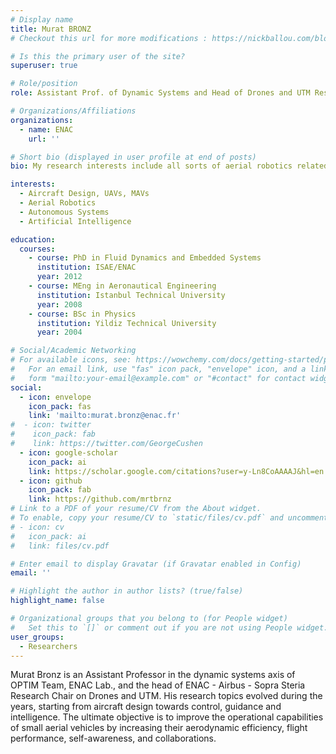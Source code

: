 ```yaml
---
# Display name
title: Murat BRONZ
# Checkout this url for more modifications : https://nickballou.com/blog/custom-wowchemy/

# Is this the primary user of the site?
superuser: true

# Role/position
role: Assistant Prof. of Dynamic Systems and Head of Drones and UTM Research Chair

# Organizations/Affiliations
organizations:
  - name: ENAC
    url: ''

# Short bio (displayed in user profile at end of posts)
bio: My research interests include all sorts of aerial robotics related subjects.

interests:
  - Aircraft Design, UAVs, MAVs
  - Aerial Robotics
  - Autonomous Systems
  - Artificial Intelligence

education:
  courses:
    - course: PhD in Fluid Dynamics and Embedded Systems
      institution: ISAE/ENAC
      year: 2012
    - course: MEng in Aeronautical Engineering
      institution: Istanbul Technical University
      year: 2008
    - course: BSc in Physics
      institution: Yildiz Technical University
      year: 2004

# Social/Academic Networking
# For available icons, see: https://wowchemy.com/docs/getting-started/page-builder/#icons
#   For an email link, use "fas" icon pack, "envelope" icon, and a link in the
#   form "mailto:your-email@example.com" or "#contact" for contact widget.
social:
  - icon: envelope
    icon_pack: fas
    link: 'mailto:murat.bronz@enac.fr'
#  - icon: twitter
#    icon_pack: fab
#    link: https://twitter.com/GeorgeCushen
  - icon: google-scholar
    icon_pack: ai
    link: https://scholar.google.com/citations?user=y-Ln8CoAAAAJ&hl=en
  - icon: github
    icon_pack: fab
    link: https://github.com/mrtbrnz
# Link to a PDF of your resume/CV from the About widget.
# To enable, copy your resume/CV to `static/files/cv.pdf` and uncomment the lines below.
# - icon: cv
#   icon_pack: ai
#   link: files/cv.pdf

# Enter email to display Gravatar (if Gravatar enabled in Config)
email: ''

# Highlight the author in author lists? (true/false)
highlight_name: false

# Organizational groups that you belong to (for People widget)
#   Set this to `[]` or comment out if you are not using People widget.
user_groups:
  - Researchers
---
```


Murat Bronz is an Assistant Professor in the dynamic systems axis of OPTIM Team, ENAC Lab., and the head of ENAC - Airbus - Sopra Steria Research Chair on Drones and UTM. His research topics evolved during the years, starting from aircraft design towards control, guidance and intelligence. The ultimate objective is to improve the operational capabilities of small aerial vehicles by increasing their aerodynamic efficiency, flight performance, self-awareness, and collaborations.
<!-- He has published 17 papers in peer-reviewed journals and 75 papers in peer-reviewed conferences. -->

